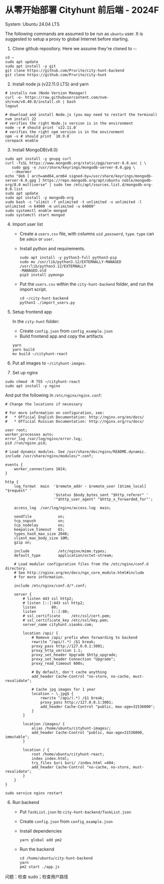 # 从零开始部署 Cityhunt 前后端 - 2024F

System: Ubuntu 24.04 LTS

The following commands are assumed to be run as `ubuntu` user. It is suggested to setup a proxy to global Internet before starting.

1. Clone github repository. Here we assume they're cloned to `~`:

```
cd ~
sudo apt update
sudo apt install -y git
git clone https://github.com/Prurite/city-hunt-backend
git clone https://github.com/Prurite/city-hunt
```

2. Install node js (v22.11.0 LTS) and yarn

```
# installs nvm (Node Version Manager)
curl -o- https://raw.githubusercontent.com/nvm-sh/nvm/v0.40.0/install.sh | bash
logout
```

```
# download and install Node.js (you may need to restart the terminal)
nvm install 22
# verifies the right Node.js version is in the environment
node -v # should print `v22.11.0`
# verifies the right npm version is in the environment
npm -v # should print `10.9.0`
corepack enable
```

3. Install MongoDB(v8.0)

```
sudo apt install -y gnupg curl
curl -fsSL https://www.mongodb.org/static/pgp/server-8.0.asc | \
   sudo gpg -o /usr/share/keyrings/mongodb-server-8.0.gpg \
   --dearmor
echo "deb [ arch=amd64,arm64 signed-by=/usr/share/keyrings/mongodb-server-8.0.gpg ] https://repo.mongodb.org/apt/ubuntu noble/mongodb-org/8.0 multiverse" | sudo tee /etc/apt/sources.list.d/mongodb-org-8.0.list
sudo apt update
sudo apt install -y mongodb-org
sudo bash -c "ulimit -f unlimited -t unlimited -v unlimited -l unlimited -n 64000 -m unlimited -u 64000"
sudo systemctl enable mongod
sudo systemctl start mongod
```

4. Import user list

   - Create a `users.csv` file, with columns `uid` ,`password`, `type`. `type` can be `admin` or `user`.

   - Install python and requirements.

     ```
     sudo apt install -y python3-full python3-pip
     sudo mv /usr/lib/python3.12/EXTERNALLY-MANAGED /usr/lib/python3.12/EXTERNALLY
     -MANAGED.old
     pip3 install pymongo
     ```

   - Put the `users.csv` within the `city-hunt-backend` folder, and run the import script.

     ```
     cd ~/city-hunt-backend
     python3 ./import_users.py
     ```

5. Setup frontend app

   In the `city-hunt` folder:

   - Create `config.json` from `config_example.json`
   - Build frontend app and copy the artifacts

   ```
   yarn
   yarn build
   mv build ~/cityhunt-react
   ```

6. Put all images to `~/cityhunt-images`.
7. Set up nginx

```
sudo chmod -R 755 ~/cityhunt-react
sudo apt install -y nginx
```

And put the following in `/etc/nginx/nginx.conf`:

```
# Change the locations if necessary

# For more information on configuration, see:
#   * Official English Documentation: http://nginx.org/en/docs/
#   * Official Russian Documentation: http://nginx.org/ru/docs/

user root;
worker_processes auto;
error_log /var/log/nginx/error.log;
pid /run/nginx.pid;

# Load dynamic modules. See /usr/share/doc/nginx/README.dynamic.
include /usr/share/nginx/modules/*.conf;

events {
    worker_connections 1024;
}

http {
    log_format  main  '$remote_addr - $remote_user [$time_local] "$request" '
                      '$status $body_bytes_sent "$http_referer" '
                      '"$http_user_agent" "$http_x_forwarded_for"';

    access_log  /var/log/nginx/access.log  main;

    sendfile            on;
    tcp_nopush          on;
    tcp_nodelay         on;
    keepalive_timeout   65;
    types_hash_max_size 2048;
    client_max_body_size 10M;
    gzip on;

    include             /etc/nginx/mime.types;
    default_type        application/octet-stream;

    # Load modular configuration files from the /etc/nginx/conf.d directory.
    # See http://nginx.org/en/docs/ngx_core_module.html#include
    # for more information.

    include /etc/nginx/conf.d/*.conf;

    server {
        # listen 443 ssl http2;
        # listen [::]:443 ssl http2;
        listen       80;
        listen       [::]:80;
        # ssl_certificate     /etc/ssl/cert.pem;
        # ssl_certificate_key /etc/ssl/key.pem;
        server_name cityhunt.sieako.com;

        location /api/ {
            # Remove /api/ prefix when forwarding to backend
            rewrite ^/api/(.*) /$1 break;
            proxy_pass http://127.0.0.1:3001;
            proxy_http_version 1.1;
            proxy_set_header Upgrade $http_upgrade;
            proxy_set_header Connection "Upgrade";
            proxy_read_timeout 600s;

            # By default, don't cache anything
            add_header Cache-Control "no-store, no-cache, must-revalidate";

            # Cache jpg images for 1 year
            location ~ \.jpg$ {
                rewrite ^/api/(.*) /$1 break;
                proxy_pass http://127.0.0.1:3001;
                add_header Cache-Control "public, max-age=31536000";
            }
        }
        
        location /images/ {
            alias /home/ubuntu/cityhunt-images/;
            add_header Cache-Control "public, max-age=31536000, immutable";
        }

        location / {
            root /home/ubuntu/cityhunt-react;
            index index.html;
            try_files $uri $uri/ /index.html =404;
            add_header Cache-Control "no-cache, no-store, must-revalidate";
        }
    }
}
```

```
sudo service nginx restart
```

6. Run backend

   - Put `TaskList.json` to `city-hunt-backend/TaskList.json`

   - Create `config.json` from `config_example.json`

   - Install dependencies

     ```
     yarn global add pm2
     ```
   
   - Run the backend
   
     ```
     cd /home/ubuntu/city-hunt-backend
     yarn
     pm2 start ./app.js
     ```





问题：检查 sudo；检查用户路径
